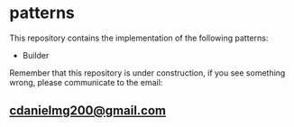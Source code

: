 # patterns
This repository contains the implementation of the following patterns:

* Builder

Remember that this repository is under construction, if you see something wrong, please communicate to the email:
## cdanielmg200@gmail.com
